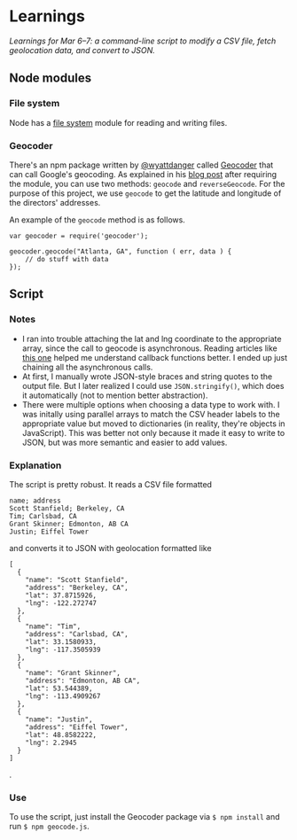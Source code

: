 # Learnings
*Learnings for Mar 6–7: a command-line script to modify a CSV file, fetch geolocation data, and convert to JSON.*

## Node modules

### File system

Node has a [file system](http://nodejs.org/api/fs.html) module for reading and writing files.

### Geocoder

There's an npm package written by [@wyattdanger](https://github.com/wyattdanger) called [Geocoder](https://github.com/wyattdanger/geocoder) that can call Google's geocoding. As explained in his [blog post](http://blog.stephenwyattbush.com/2011/07/16/geocoding-with-nodejs/) after requiring the module, you can use two methods: `geocode` and `reverseGeocode`. For the purpose of this project, we use `geocode` to get the latitude and longitude of the directors' addresses.

An example of the `geocode` method is as follows.

```
var geocoder = require('geocoder');

geocoder.geocode("Atlanta, GA", function ( err, data ) {
	// do stuff with data
});
```

## Script

### Notes

* I ran into trouble attaching the lat and lng coordinate to the appropriate array, since the call to geocode is asynchronous. Reading articles like [this one](http://recurial.com/programming/understanding-callback-functions-in-javascript/) helped me understand callback functions better. I ended up just chaining all the asynchronous calls.
* At first, I manually wrote JSON-style braces and string quotes to the output file. But I later realized I could use `JSON.stringify()`, which does it automatically (not to mention better abstraction).
* There were multiple options when choosing a data type to work with. I was initally using parallel arrays to match the CSV header labels to the appropriate value but moved to dictionaries (in reality, they're objects in JavaScript). This was better not only because it made it easy to write to JSON, but was more semantic and easier to add values.

### Explanation

The script is pretty robust. It reads a CSV file formatted

```
name; address
Scott Stanfield; Berkeley, CA
Tim; Carlsbad, CA
Grant Skinner; Edmonton, AB CA
Justin; Eiffel Tower
```

and converts it to JSON with geolocation formatted like

```
[
  {
    "name": "Scott Stanfield",
    "address": "Berkeley, CA",
    "lat": 37.8715926,
    "lng": -122.272747
  },
  {
    "name": "Tim",
    "address": "Carlsbad, CA",
    "lat": 33.1580933,
    "lng": -117.3505939
  },
  {
    "name": "Grant Skinner",
    "address": "Edmonton, AB CA",
    "lat": 53.544389,
    "lng": -113.4909267
  },
  {
    "name": "Justin",
    "address": "Eiffel Tower",
    "lat": 48.8582222,
    "lng": 2.2945
  }
]
```
.

### Use

To use the script, just install the Geocoder package via `$ npm install` and run `$ npm geocode.js`.